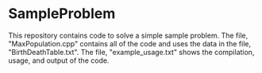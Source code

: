 # SampleProblem

This repository contains code to solve a simple sample problem. The file, "MaxPopulation.cpp" contains all of the code and uses the data in the file, "BirthDeathTable.txt". The file, "example_usage.txt" shows the compilation, usage, and output of the code. 
